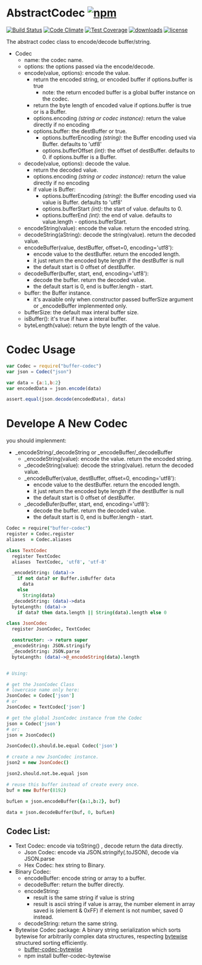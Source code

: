 # AbstractCodec [![npm][npm-svg]][npm]

[![Build Status][travis-svg]][travis]
[![Code Climate][codeclimate-svg]][codeclimate]
[![Test Coverage][codeclimate-test-svg]][codeclimate-test]
[![downloads][npm-download-svg]][npm]
[![license][npm-license-svg]][npm]

[npm]: https://npmjs.org/package/buffer-codec
[npm-svg]: https://img.shields.io/npm/v/buffer-codec.svg
[npm-download-svg]: https://img.shields.io/npm/dm/buffer-codec.svg
[npm-license-svg]: https://img.shields.io/npm/l/buffer-codec.svg
[travis-svg]: https://img.shields.io/travis/snowyu/node-buffer-codec/master.svg
[travis]: http://travis-ci.org/snowyu/node-buffer-codec
[codeclimate-svg]: https://codeclimate.com/github/snowyu/node-buffer-codec/badges/gpa.svg
[codeclimate]: https://codeclimate.com/github/snowyu/node-buffer-codec
[codeclimate-test-svg]: https://codeclimate.com/github/snowyu/node-buffer-codec/badges/coverage.svg
[codeclimate-test]: https://codeclimate.com/github/snowyu/node-buffer-codec/coverage

The abstract codec class to encode/decode buffer/string.

* Codec
  * name: the codec name.
  * options: the options passed via the encode/decode.
  * encode(value, options): encode the value.
    * return the encoded string, or encoded buffer if options.buffer is true
      * note: the return encoded buffer is a global buffer instance on the codec.
    * return the byte length of encoded value if options.buffer is true or is a Buffer.
    * options.encoding *(string or codec instance)*: return the value directly if no encoding
    * options.buffer: the destBuffer or true.
      * options.bufferEncoding *(string)*: the Buffer encoding used via Buffer. defaults to 'utf8'
      * options.bufferOffset *(int)*: the offset of destBuffer. defaults to 0. if options.buffer is a Buffer.
  * decode(value, options): decode the value.
    * return the decoded value.
    * options.encoding *(string or codec instance)*: return the value directly if no encoding
    * if value is Buffer:
      * options.bufferEncoding *(string)*: the Buffer encoding used via value is Buffer. defaults to 'utf8'
      * options.bufferStart *(int)*: the start of value. defaults to 0.
      * options.bufferEnd *(int)*: the end of value. defaults to value.length - options.bufferStart.
  * encodeString(value): encode the value. return the encoded string.
  * decodeString(aString): decode the string(value). return the decoded value.
  * encodeBuffer(value, destBuffer, offset=0, encoding='utf8'):
    * encode value to the destBuffer. return the encoded length.
    * it just return the encoded byte length if the destBuffer is null
    * the default start is 0 offset of destBuffer.
  * decodeBuffer(buffer, start, end, encoding='utf8'):
    * decode the buffer. return the decoded value.
    * the default start is 0, end is buffer.length - start.
  * buffer: the Buffer instance.
    * it's avaiable only when constructor passed bufferSize argument or \_encodeBuffer implenmented only.
  * bufferSize: the default max interal buffer size.
  * isBuffer(): it's true if have a interal buffer.
  * byteLength(value): return the byte length of the value.



# Codec Usage

```js
var Codec = require("buffer-codec")
var json = Codec("json")

var data = {a:1,b:2}
var encodedData = json.encode(data)

assert.equal(json.decode(encodedData), data)

```

# Develope A New Codec

you should implenment:

* \_encodeString/\_decodeString or \_encodeBuffer/\_decodeBuffer
  * \_encodeString(value): encode the value. return the encoded string.
  * \_decodeString(value): decode the string(value). return the decoded value.
  * \_encodeBuffer(value, destBuffer, offset=0, encoding='utf8'):
    * encode value to the destBuffer. return the encoded length.
    * it just return the encoded byte length if the destBuffer is null
    * the default start is 0 offset of destBuffer.
  * \_decodeBufer(buffer, start, end, encoding='utf8'):
    * decode the buffer. return the decoded value.
    * the default start is 0, end is buffer.length - start.


```coffee
Codec = require("buffer-codec")
register = Codec.register
aliases  = Codec.aliases

class TextCodec
  register TextCodec
  aliases  TextCodec, 'utf8', 'utf-8'

  _encodeString: (data)->
    if not data? or Buffer.isBuffer data
      data
    else
      String(data)
  _decodeString: (data)->data
  byteLength: (data)->
    if data? then data.length || String(data).length else 0

class JsonCodec
  register JsonCodec, TextCodec

  constructor: -> return super
  _encodeString: JSON.stringify
  _decodeString: JSON.parse
  byteLength: (data)->@_encodeString(data).length


# Using:

# get the JsonCodec Class
# lowercase name only here:
JsonCodec = Codec['json']
# or
JsonCodec = TextCodec['json']

# get the global JsonCodec instance from the Codec
json = Codec('json')
# or:
json = JsonCodec()

JsonCodec().should.be.equal Codec('json')

# create a new JsonCodec instance.
json2 = new JsonCodec()

json2.should.not.be.equal json

# reuse this buffer instead of create every once.
buf = new Buffer(8192)

bufLen = json.encodeBuffer({a:1,b:2}, buf)

data = json.decodeBuffer(buf, 0, bufLen)

```

## Codec List:

* Text Codec: encode via toString() , decode return the data directly.
  * Json Codec: encode via JSON.stringify(.toJSON), decode via JSON.parse
  * Hex Codec: hex string to Binary.
* Binary Codec:
  * encodeBuffer: encode string or array to a buffer.
  * decodeBuffer: return the buffer directly.
  * encodeString:
    * result is the same string if value is string
    * result is ascii string if value is array, the number element in array saved is (element & 0xFF)
      if element is not number, saved 0 instead.
  * decodeString: return the same string.
* Bytewise Codec package: A binary string serialization which sorts bytewise for arbitrarily complex data structures, respecting [bytewise](https://github.com/deanlandolt/bytewise) structured sorting efficiently.
  * [buffer-codec-bytewise](https://github.com/snowyu/node-buffer-codec-bytewise)
  * npm install buffer-codec-bytewise



